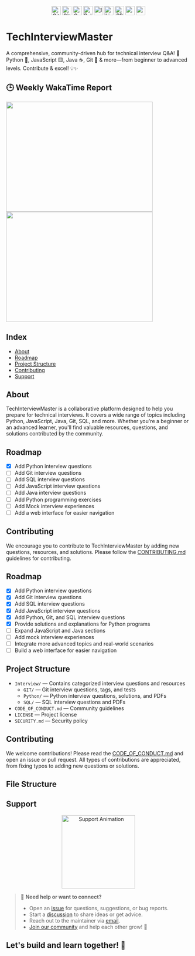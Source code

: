 <div align="center">
  <img height="25px" src="https://img.shields.io/github/stars/iamAntimPal/TechInterviewMaster?style=social" alt="GitHub stars">
  <img height="25px" src="https://img.shields.io/github/forks/iamAntimPal/TechInterviewMaster?style=social" alt="GitHub forks">
  <img height="25px" src="https://img.shields.io/github/contributors/iamAntimPal/TechInterviewMaster" alt="Contributors">
  <img height="25px" src="https://img.shields.io/github/issues-pr/iamAntimPal/TechInterviewMaster" alt="Pull Requests">
  <img height="25px" src="https://img.shields.io/github/issues/iamAntimPal/TechInterviewMaster" alt="Issues">
  <img height="25px" src="https://img.shields.io/github/license/iamAntimPal/TechInterviewMaster" alt="License">
  <a href="https://makeapullrequest.com"><img height="25px" src="https://img.shields.io/badge/PRs-welcome-brightgreen.svg?style=flat-square" alt="PRs Welcome"></a>
  <img height="25px" src="https://img.shields.io/github/last-commit/iamAntimPal/TechInterviewMaster"/>
  <a href="https://wakatime.com/badge/user/f1f7c244-1d72-4129-94b7-6b4d1972b55a/project/c0a0249d-de59-4cbe-aa51-68012ee6f377"><img height="25px"src="https://wakatime.com/badge/user/f1f7c244-1d72-4129-94b7-6b4d1972b55a/project/c0a0249d-de59-4cbe-aa51-68012ee6f377.svg" alt="wakatime"></a>
</div>

# TechInterviewMaster

A comprehensive, community-driven hub for technical interview Q&A! 🎯 Python 🐍, JavaScript 🟨, Java ☕, Git 🐙 & more—from beginner to advanced levels. Contribute & excel! 💡✨
<!--
<p>
<figure><embed src="https://wakatime.com/share/@Antim_Pal/029df116-651b-4df7-8ae0-fc31642b8f39.svg"></embed></figure>
</p>
-->

## 🕒 Weekly WakaTime Report
<p>
<img height="300px" width="400px" src="https://github-readme-stats.vercel.app/api/wakatime?username=Antim_Pal">
<img height="300px" width="400px" src="https://wakatime.com/share/@Antim_Pal/1fbe1ed9-7de3-4fab-acb2-e7f49f4875df.svg"/>
</p>


## Index

- [About](#about)
- [Roadmap](#roadmap)
- [Project Structure](#project-structure)
- [Contributing](#contributing)
- [Support](#support )

## About

TechInterviewMaster is a collaborative platform designed to help you prepare for technical interviews. It covers a wide range of topics including Python, JavaScript, Java, Git, SQL, and more. Whether you're a beginner or an advanced learner, you'll find valuable resources, questions, and solutions contributed by the community.

## Roadmap

- [x] Add Python interview questions
- [ ] Add Git interview questions
- [ ] Add SQL interview questions
- [ ] Add JavaScript interview questions
- [ ] Add Java interview questions
- [ ] Add Python programming exercises
- [ ] Add Mock interview experiences
- [ ] Add a web interface for easier navigation

## Contributing

We encourage you to contribute to TechInterviewMaster by adding new questions, resources, and solutions. Please follow the [CONTRIBUTING.md](./CONTRIBUTING.md) guidelines for contributing.

## Roadmap

- [x] Add Python interview questions
- [x] Add Git interview questions
- [x] Add SQL interview questions
- [x] Add JavaScript interview questions
- [x] Add Python, Git, and SQL interview questions
- [x] Provide solutions and explanations for Python programs
- [ ] Expand JavaScript and Java sections
- [ ] Add mock interview experiences
- [ ] Integrate more advanced topics and real-world scenarios
- [ ] Build a web interface for easier navigation

## Project Structure

- `Interview/` — Contains categorized interview questions and resources
  - `GIT/` — Git interview questions, tags, and tests
  - `Python/` — Python interview questions, solutions, and PDFs
  - `SQL/` — SQL interview questions and PDFs
- `CODE_OF_CONDUCT.md` — Community guidelines
- `LICENSE` — Project license
- `SECURITY.md` — Security policy

## Contributing

We welcome contributions! Please read the [CODE_OF_CONDUCT.md](./CODE_OF_CONDUCT.md) and open an issue or pull request. All types of contributions are appreciated, from fixing typos to adding new questions or solutions.

## File Structure

## Support

<div align="center">
  <img src="https://media.giphy.com/media/3o7aD2saalBwwftBIY/giphy.gif" width="200" alt="Support Animation">
</div>

> 💬 **Need help or want to connect?**
>
> - Open an [issue](https://github.com/iamAntimPal/TechInterviewMaster/issues) for questions, suggestions, or bug reports.
> - Start a [discussion](https://github.com/iamAntimPal/TechInterviewMaster/discussions) to share ideas or get advice.
> - Reach out to the maintainer via [email](mailto:antimpal113@gmail.com).
> - [Join our community](https://github.com/Optimism-Educators) and help each other grow! 🚀

## Let's build and learn together! 🌟

<!--START_SECTION:waka-->
<!-- This section will be automatically updated with WakaTime stats -->
<!--END_SECTION:waka-->
